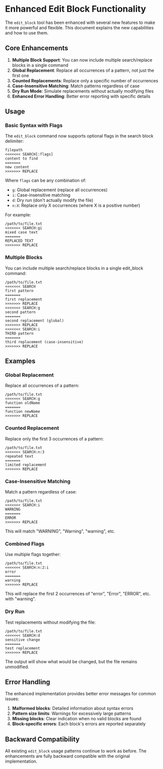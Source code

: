 # Enhanced Edit Block Functionality

The `edit_block` tool has been enhanced with several new features to make it more powerful and flexible. This document explains the new capabilities and how to use them.

## Core Enhancements

1. **Multiple Block Support**: You can now include multiple search/replace blocks in a single command
2. **Global Replacement**: Replace all occurrences of a pattern, not just the first one
3. **Counted Replacements**: Replace only a specific number of occurrences
4. **Case-Insensitive Matching**: Match patterns regardless of case
5. **Dry Run Mode**: Simulate replacements without actually modifying files
6. **Enhanced Error Handling**: Better error reporting with specific details

## Usage

### Basic Syntax with Flags

The `edit_block` command now supports optional flags in the search block delimiter:

```
filepath
<<<<<<< SEARCH[:flags]
content to find
=======
new content
>>>>>>> REPLACE
```

Where `flags` can be any combination of:
- `g`: Global replacement (replace all occurrences)
- `i`: Case-insensitive matching
- `d`: Dry run (don't actually modify the file)
- `n:X`: Replace only X occurrences (where X is a positive number)

For example:
```
/path/to/file.txt
<<<<<<< SEARCH:gi
mixed case text
=======
REPLACED TEXT
>>>>>>> REPLACE
```

### Multiple Blocks

You can include multiple search/replace blocks in a single edit_block command:

```
/path/to/file.txt
<<<<<<< SEARCH
first pattern
=======
first replacement
>>>>>>> REPLACE
<<<<<<< SEARCH:g
second pattern
=======
second replacement (global)
>>>>>>> REPLACE
<<<<<<< SEARCH:i
THIRD pattern
=======
third replacement (case-insensitive)
>>>>>>> REPLACE
```

## Examples

### Global Replacement

Replace all occurrences of a pattern:

```
/path/to/file.txt
<<<<<<< SEARCH:g
function oldName
=======
function newName
>>>>>>> REPLACE
```

### Counted Replacement

Replace only the first 3 occurrences of a pattern:

```
/path/to/file.txt
<<<<<<< SEARCH:n:3
repeated text
=======
limited replacement
>>>>>>> REPLACE
```

### Case-Insensitive Matching

Match a pattern regardless of case:

```
/path/to/file.txt
<<<<<<< SEARCH:i
WARNING
=======
ERROR
>>>>>>> REPLACE
```

This will match "WARNING", "Warning", "warning", etc.

### Combined Flags

Use multiple flags together:

```
/path/to/file.txt
<<<<<<< SEARCH:n:2:i
error
=======
warning
>>>>>>> REPLACE
```

This will replace the first 2 occurrences of "error", "Error", "ERROR", etc. with "warning".

### Dry Run

Test replacements without modifying the file:

```
/path/to/file.txt
<<<<<<< SEARCH:d
sensitive change
=======
test replacement
>>>>>>> REPLACE
```

The output will show what would be changed, but the file remains unmodified.

## Error Handling

The enhanced implementation provides better error messages for common issues:

1. **Malformed blocks**: Detailed information about syntax errors
2. **Pattern size limits**: Warnings for excessively large patterns
3. **Missing blocks**: Clear indication when no valid blocks are found
4. **Block-specific errors**: Each block's errors are reported separately

## Backward Compatibility

All existing `edit_block` usage patterns continue to work as before. The enhancements are fully backward compatible with the original implementation.

